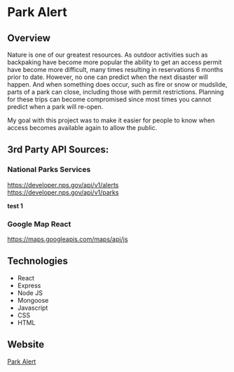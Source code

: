 # Park Alert

## Overview

Nature is one of our greatest resources.  As outdoor activities such as backpaking have become more popular the ability to get an access permit have become more difficult, many times resulting in reservations 6 months prior to date.  However, no one can predict when the next disaster will happen.  And when something does occur, 
 such as fire or snow or mudslide, parts of a park can close, including those with permit restrictions.  Planning for these trips can become compromised since most times you cannot predict when a park will re-open.

 My goal with this project was to make it easier for people to know when access becomes available again to allow the public.

## 3rd Party API Sources:

### National Parks Services
https://developer.nps.gov/api/v1/alerts<br>
https://developer.nps.gov/api/v1/parks

**test 1**

### Google Map React
https://maps.googleapis.com/maps/api/js

## Technologies
<ul>
<li>React</li>
<li>Express</li>
<li>Node JS</li>
<li>Mongoose</li>
<li>Javascript</li>
<li>CSS</li>
<li>HTML</li>
</ul>



## Website

<a href="https://intense-headland-71507.herokuapp.com/home">Park Alert</a>
